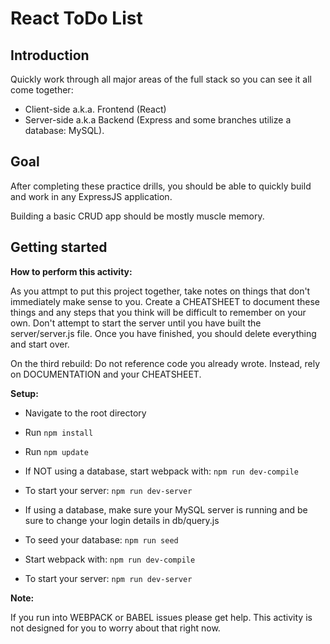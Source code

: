 # React ToDo List

## Introduction

Quickly work through all major areas of the full stack so you can see it all come together:

- Client-side a.k.a. Frontend (React)
- Server-side a.k.a Backend (Express and some branches utilize a database: MySQL).

## Goal

After completing these practice drills, you should be able to quickly build and work in any ExpressJS application.

Building a basic CRUD app should be mostly muscle memory.

## Getting started

**How to perform this activity:**

As you attmpt to put this project together, take notes on things that don't immediately make sense to you. Create a CHEATSHEET to document these things and any steps that you think will be difficult to remember on your own. Don't attempt to start the server until you have built the server/server.js file. Once you have finished, you should delete everything and start over.

On the third rebuild: Do not reference code you already wrote. Instead, rely on DOCUMENTATION and your CHEATSHEET.

**Setup:**

- Navigate to the root directory
- Run `npm install`
- Run `npm update`

- If NOT using a database, start webpack with: `npm run dev-compile`
- To start your server: `npm run dev-server`

- If using a database, make sure your MySQL server is running and be sure to change your login details in db/query.js
- To seed your database: `npm run seed`
- Start webpack with: `npm run dev-compile`
- To start your server: `npm run dev-server`

**Note:**

If you run into WEBPACK or BABEL issues please get help. This activity is not designed for you to worry about that right now.
